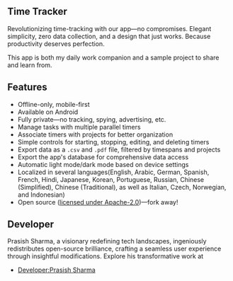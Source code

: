 ## Time Tracker

Revolutionizing time-tracking with our app—no compromises. Elegant simplicity, zero data collection, and a design that just works. Because productivity deserves perfection.

This app is both my daily work companion and a sample project to share and learn from.

## Features

* Offline-only, mobile-first
* Available on Android
* Fully private—no tracking, spying, advertising, etc.
* Manage tasks with multiple parallel timers
* Associate timers with projects for better organization
* Simple controls for starting, stopping, editing, and deleting timers
* Export data as a `.csv` and `.pdf`  file, filtered by timespans and projects
* Export the app's database for comprehensive data access
* Automatic light mode/dark mode based on device settings
* Localized in several languages(English, Arabic, German, Spanish, French, Hindi, Japanese, Korean, Portuguese, Russian, Chinese (Simplified), Chinese (Traditional), as well as Italian, Czech, Norwegian, and Indonesian)
* Open source ([licensed under Apache-2.0](LICENSE))—fork away!

## Developer
Prasish Sharma, a visionary redefining tech landscapes, ingeniously redistributes open-source brilliance, crafting a seamless user experience through insightful modifications. Explore his transformative work at
- [Developer:Prasish Sharma](https://prasishsharma.com.np/)
